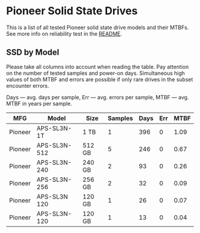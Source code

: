 Pioneer Solid State Drives
==========================

This is a list of all tested Pioneer solid state drive models and their MTBFs. See
more info on reliability test in the [README](https://github.com/linuxhw/SMART).

SSD by Model
------------

Please take all columns into account when reading the table. Pay attention on the
number of tested samples and power-on days. Simultaneous high values of both MTBF
and errors are possible if only rare drives in the subset encounter errors.

Days — avg. days per sample,
Err  — avg. errors per sample,
MTBF — avg. MTBF in years per sample.

| MFG       | Model              | Size   | Samples | Days  | Err   | MTBF |
|-----------|--------------------|--------|---------|-------|-------|------|
| Pioneer   | APS-SL3N-1T        | 1 TB   | 1       | 396   | 0     | 1.09   |
| Pioneer   | APS-SL3N-512       | 512 GB | 5       | 246   | 0     | 0.67   |
| Pioneer   | APS-SL3N-240       | 240 GB | 2       | 93    | 0     | 0.26   |
| Pioneer   | APS-SL3N-256       | 256 GB | 2       | 32    | 0     | 0.09   |
| Pioneer   | APS-SL3N 120       | 120 GB | 1       | 26    | 0     | 0.07   |
| Pioneer   | APS-SL3N-120       | 120 GB | 1       | 13    | 0     | 0.04   |
